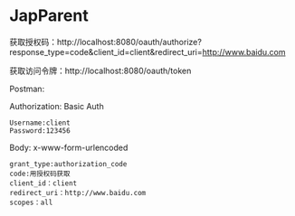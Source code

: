 # JapParent

获取授权码：http://localhost:8080/oauth/authorize?response_type=code&client_id=client&redirect_uri=http://www.baidu.com

获取访问令牌：http://localhost:8080/oauth/token

Postman:

  Authorization: Basic Auth 
  
    Username:client
    Password:123456
    
  Body: x-www-form-urlencoded
  
    grant_type:authorization_code
    code:用授权码获取
    client_id：client
    redirect_uri：http://www.baidu.com
    scopes：all

